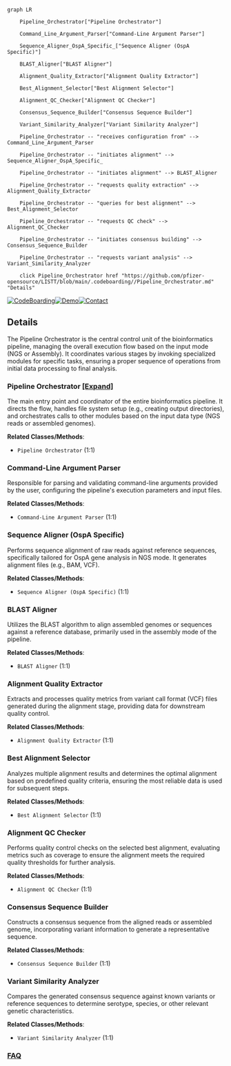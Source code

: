 ```mermaid

graph LR

    Pipeline_Orchestrator["Pipeline Orchestrator"]

    Command_Line_Argument_Parser["Command-Line Argument Parser"]

    Sequence_Aligner_OspA_Specific_["Sequence Aligner (OspA Specific)"]

    BLAST_Aligner["BLAST Aligner"]

    Alignment_Quality_Extractor["Alignment Quality Extractor"]

    Best_Alignment_Selector["Best Alignment Selector"]

    Alignment_QC_Checker["Alignment QC Checker"]

    Consensus_Sequence_Builder["Consensus Sequence Builder"]

    Variant_Similarity_Analyzer["Variant Similarity Analyzer"]

    Pipeline_Orchestrator -- "receives configuration from" --> Command_Line_Argument_Parser

    Pipeline_Orchestrator -- "initiates alignment" --> Sequence_Aligner_OspA_Specific_

    Pipeline_Orchestrator -- "initiates alignment" --> BLAST_Aligner

    Pipeline_Orchestrator -- "requests quality extraction" --> Alignment_Quality_Extractor

    Pipeline_Orchestrator -- "queries for best alignment" --> Best_Alignment_Selector

    Pipeline_Orchestrator -- "requests QC check" --> Alignment_QC_Checker

    Pipeline_Orchestrator -- "initiates consensus building" --> Consensus_Sequence_Builder

    Pipeline_Orchestrator -- "requests variant analysis" --> Variant_Similarity_Analyzer

    click Pipeline_Orchestrator href "https://github.com/pfizer-opensource/LISTT/blob/main/.codeboarding//Pipeline_Orchestrator.md" "Details"

```



[![CodeBoarding](https://img.shields.io/badge/Generated%20by-CodeBoarding-9cf?style=flat-square)](https://github.com/CodeBoarding/GeneratedOnBoardings)[![Demo](https://img.shields.io/badge/Try%20our-Demo-blue?style=flat-square)](https://www.codeboarding.org/demo)[![Contact](https://img.shields.io/badge/Contact%20us%20-%20contact@codeboarding.org-lightgrey?style=flat-square)](mailto:contact@codeboarding.org)



## Details



The Pipeline Orchestrator is the central control unit of the bioinformatics pipeline, managing the overall execution flow based on the input mode (NGS or Assembly). It coordinates various stages by invoking specialized modules for specific tasks, ensuring a proper sequence of operations from initial data processing to final analysis.



### Pipeline Orchestrator [[Expand]](./Pipeline_Orchestrator.md)

The main entry point and coordinator of the entire bioinformatics pipeline. It directs the flow, handles file system setup (e.g., creating output directories), and orchestrates calls to other modules based on the input data type (NGS reads or assembled genomes).





**Related Classes/Methods**:



- `Pipeline Orchestrator` (1:1)





### Command-Line Argument Parser

Responsible for parsing and validating command-line arguments provided by the user, configuring the pipeline's execution parameters and input files.





**Related Classes/Methods**:



- `Command-Line Argument Parser` (1:1)





### Sequence Aligner (OspA Specific)

Performs sequence alignment of raw reads against reference sequences, specifically tailored for OspA gene analysis in NGS mode. It generates alignment files (e.g., BAM, VCF).





**Related Classes/Methods**:



- `Sequence Aligner (OspA Specific)` (1:1)





### BLAST Aligner

Utilizes the BLAST algorithm to align assembled genomes or sequences against a reference database, primarily used in the assembly mode of the pipeline.





**Related Classes/Methods**:



- `BLAST Aligner` (1:1)





### Alignment Quality Extractor

Extracts and processes quality metrics from variant call format (VCF) files generated during the alignment stage, providing data for downstream quality control.





**Related Classes/Methods**:



- `Alignment Quality Extractor` (1:1)





### Best Alignment Selector

Analyzes multiple alignment results and determines the optimal alignment based on predefined quality criteria, ensuring the most reliable data is used for subsequent steps.





**Related Classes/Methods**:



- `Best Alignment Selector` (1:1)





### Alignment QC Checker

Performs quality control checks on the selected best alignment, evaluating metrics such as coverage to ensure the alignment meets the required quality thresholds for further analysis.





**Related Classes/Methods**:



- `Alignment QC Checker` (1:1)





### Consensus Sequence Builder

Constructs a consensus sequence from the aligned reads or assembled genome, incorporating variant information to generate a representative sequence.





**Related Classes/Methods**:



- `Consensus Sequence Builder` (1:1)





### Variant Similarity Analyzer

Compares the generated consensus sequence against known variants or reference sequences to determine serotype, species, or other relevant genetic characteristics.





**Related Classes/Methods**:



- `Variant Similarity Analyzer` (1:1)









### [FAQ](https://github.com/CodeBoarding/GeneratedOnBoardings/tree/main?tab=readme-ov-file#faq)